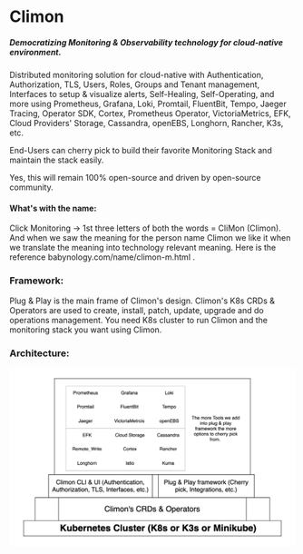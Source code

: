# Climon
##### Democratizing Monitoring & Observability technology for cloud-native environment. 
Distributed monitoring solution for cloud-native with Authentication, Authorization, TLS, Users, Roles, Groups and Tenant management, Interfaces to setup & visualize alerts, Self-Healing, Self-Operating, and more using Prometheus, Grafana, Loki, Promtail, FluentBit, Tempo, Jaeger Tracing, Operator SDK, Cortex, Prometheus Operator, VictoriaMetrics, EFK, Cloud Providers' Storage, Cassandra, openEBS, Longhorn, Rancher, K3s, etc. 

End-Users can cherry pick to build their favorite Monitoring Stack and maintain the stack easily. 

Yes, this will remain 100% open-source and driven by open-source community. 

#### What's with the name:
Click Monitoring -> 1st three letters of both the words = CliMon (Climon). 
And when we saw the meaning for the person name Climon we like it when we translate the meaning into technology relevant meaning. 
Here is the reference babynology.com/name/climon-m.html . 

### Framework:
Plug & Play is the main frame of Climon's design. 
Climon's K8s CRDs & Operators are used to create, install, patch, update, upgrade and do operations management. 
You need K8s cluster to run Climon and the monitoring stack you want using Climon. 

### Architecture:
![Arch. Diagram](https://raw.githubusercontent.com/devopstoday11/climon/main/Climon-Monitoring-stack.png)
